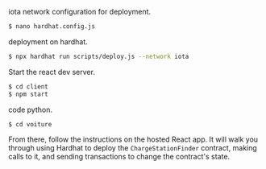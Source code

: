 iota network configuration for deployment.

```sh
$ nano hardhat.config.js
```


deployment on hardhat.

```sh
$ npx hardhat run scripts/deploy.js --network iota
```


Start the react dev server.

```sh
$ cd client
$ npm start
```

code python.

```sh
$ cd voiture
```

From there, follow the instructions on the hosted React app. It will walk you through using Hardhat to deploy the `ChargeStationFinder` contract, making calls to it, and sending transactions to change the contract's state.



